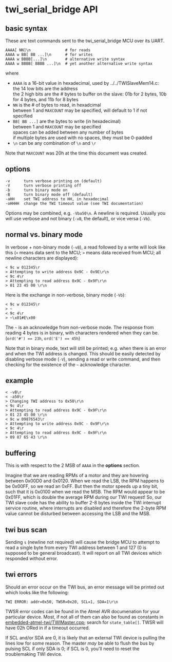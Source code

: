 twi_serial_bridge API
=====================

basic syntax
------------

These are text commands sent to the  twi_serial_bridge MCU over its UART.

    AAAA[ NN]\n               # for reads
    AAAA w BB[ BB ...]\n      # for writes
    AAAA w BBBB[...]\n        # alternative write syntax
    AAAA w BBBB[ BBBB ...]\n  # yet another alternative write syntax

where

* `AAAA` is a 16-bit value in hexadecimal, used by ../../TWISlaveMem14.c:  
  the 14 low bits are the address  
  the 2 high bits are the # bytes to buffer on the slave: 
  01b for 2 bytes, 10b for 4 bytes, and 11b for 8 bytes
* `NN` is the # of bytes to read, in hexadcimal  
  between 1 and `MAXCOUNT` may be specified, will default to 1 if not specified
* `BB[ BB ...]` are the bytes to write (in hexadecimal)  
  between 1 and `MAXCOUNT` may be specified  
  spaces can be added between any number of bytes  
  if multiple bytes are used with no spaces, they must be 0-padded
* `\n` can be any combination of `\n` and `\r`

Note that `MAXCOUNT` was 20h at the time this document was created.

options
-------

    -v      turn verbose printing on (default)
    -V      turn verbose printing off
    -b      turn binary mode on
    -B      turn binary mode off (default)
    -aHH    set TWI address to HH, in hexadecimal
    -oHHHH  change the TWI timeout value (see TWI documentation)

Options may be combined, e.g. `-Vba50\n`. A newline is required. Usually you will use verbose and not binary (`-vB`, the default), or vice versa (`-Vb`).

normal vs. binary mode
----------------------

In verbose + non-binary mode (`-vB`), a read followed by a write will look like
this (`<` means data sent to the MCU; `>` means data received from MCU; all newline characters are displayed):

    < 9c w 012345\r
    > Attempting to write address 0x9C - 0x9E\r\n
    < 9c 4\r
    > Attempting to read address 0x9C - 0x9F\r\n
    > 01 23 45 00 \r\n

Here is the exchange in non-verbose, binary mode (`-Vb`):

    < 9c w 012345\r
    > ~
    < 9c 4\r
    > ~\x01#E\x00
 
The `~` is an acknowledge from non-verbose mode. The response from reading 4 bytes is in binary, with characters rendered when they can be. (`ord('#') == 23h`, `ord('E') == 45h`)

Note that in binary mode, text will still be printed; e.g. when there is an error and when the TWI address is changed. This should be easily detected by disabling verbose mode (`-V`), sending a read or write command, and then checking for the existence of the `~` acknowledge character.

example
-------

    < -vB\r
    < -a50\r
    > Changing TWI address to 0x50\r\n
    < 9c 4\r
    > Attempting to read address 0x9C - 0x9F\r\n
    > 01 23 45 00 \r\n
    < 9c w 09876543\r
    > Attempting to write address 0x9C - 0x9F\r\n
    < 9c 4\r
    > Attempting to read address 0x9C - 0x9F\r\n
    > 09 87 65 43 \r\n

buffering
---------

This is with respect to the 2 MSB of `AAAA` in the **options** section.

Imagine that we are reading RPMs of a motor and they are hovering between 0x00D0 and 0x0120. When we read the LSB, the RPM happens to be 0x00FF, so we read an 0xFF. But then the motor speeds up a tiny bit, such that it is 0x0100 when we read the MSB. The RPM would appear to be 0x01FF, which is double the average RPM during our TWI request! So, our TWI slave code has the ability to buffer 2-8 bytes inside the TWI interrupt service routine, where interrupts are disabled and therefore the 2-byte RPM value cannot be disturbed between accessing the LSB and the MSB.

twi bus scan
------------

Sending `s` (newline not required) will cause the bridge MCU to attempt to read a single byte from every TWI address between 1 and 127 (0 is supposed to be general broadcast). It will report on all TWI devices which responded without error.

twi errors
----------

Should an error occur on the TWI bus, an error message will be printed out which looks like the following:

    TWI ERROR: addr=0x50, TWSR=0x20, SCL=1, SDA=1\r\n

TWSR error codes can be found in the Atmel AVR documenation for your particular device. Most, if not all of them can also be found as constants in [embedded-atmel-twi/TWIMaster.cpp]; search for `state_table[]`. TWSR will have 02h ORed in if a timeout occurred.

If SCL and/or SDA are 0, it is likely that an external TWI device is pulling the lines low for some reason. The master _may_ be able to flush the bus by pulsing SCL if only SDA is 0; if SCL is 0, you'll need to reset the troublemaking TWI device.

[embedded-atmel-twi/TWIMaster.cpp]: https://github.com/ashima/embedded-atmel-twi/blob/master/TWIMaster.cpp
